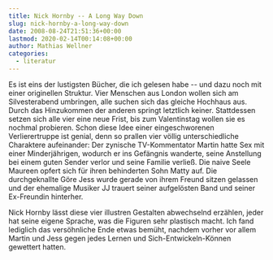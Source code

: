 ```yaml
---
title: Nick Hornby -- A Long Way Down
slug: nick-hornby-a-long-way-down
date: 2008-08-24T21:51:36+00:00
lastmod: 2020-02-14T00:14:08+00:00
author: Mathias Wellner
categories:
  - literatur
---
```

Es ist eins der lustigsten Bücher, die ich gelesen habe -- und dazu noch mit einer originellen Struktur. Vier Menschen aus London wollen sich am Silvesterabend umbringen, alle suchen sich das gleiche Hochhaus aus. Durch das Hinzukommen der anderen springt letztlich keiner. Stattdessen setzen sich alle vier eine neue Frist, bis zum Valentinstag wollen sie es nochmal probieren. Schon diese Idee einer eingeschworenen Verlierertruppe ist genial, denn so prallen vier völlig unterschiedliche Charaktere aufeinander: Der zynische TV-Kommentator Martin hatte Sex mit einer Minderjährigen, wodurch er ins Gefängnis wanderte, seine Anstellung bei einem guten Sender verlor und seine Familie verließ. Die naive Seele Maureen opfert sich für ihren behinderten Sohn Matty auf. Die durchgeknallte Göre Jess wurde gerade von ihrem Freund sitzen gelassen und der ehemalige Musiker JJ trauert seiner aufgelösten Band und seiner Ex-Freundin hinterher.

Nick Hornby lässt diese vier illustren Gestalten abwechselnd erzählen, jeder hat seine eigene Sprache, was die Figuren sehr plastisch macht. Ich fand lediglich das versöhnliche Ende etwas bemüht, nachdem vorher vor allem Martin und Jess gegen jedes Lernen und Sich-Entwickeln-Können gewettert hatten.